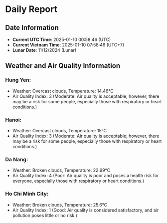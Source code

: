 # Daily Report
## Date Information
- **Current UTC Time**: 2025-01-10 00:58:46 (UTC)
- **Current Vietnam Time**: 2025-01-10 07:58:46 (UTC+7)
- **Lunar Date**: 11/12/2024 (Lunar)

## Weather and Air Quality Information

### Hung Yen:
- Weather: Overcast clouds, Temperature: 14.46°C
- Air Quality Index: 3 (Moderate: Air quality is acceptable; however, there may be a risk for some people, especially those with respiratory or heart conditions.)

### Hanoi:
- Weather: Overcast clouds, Temperature: 15°C
- Air Quality Index: 3 (Moderate: Air quality is acceptable; however, there may be a risk for some people, especially those with respiratory or heart conditions.)

### Da Nang:
- Weather: Broken clouds, Temperature: 22.99°C
- Air Quality Index: 4 (Poor: Air quality is poor and poses a health risk for everyone, especially those with respiratory or heart conditions.)

### Ho Chi Minh City:
- Weather: Broken clouds, Temperature: 25.6°C
- Air Quality Index: 1 (Good: Air quality is considered satisfactory, and air pollution poses little or no risk.)
